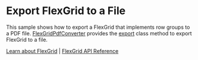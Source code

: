 Export FlexGrid to a File
=========================

This sample shows how to export a FlexGrid that implements row groups to a PDF file. [FlexGridPdfConverter](https://www.grapecity.com/wijmo/api/classes/wijmo_grid_pdf.flexgridpdfconverter.html) provides the [export](https://www.grapecity.com/wijmo/api/classes/wijmo_grid_pdf.flexgridpdfconverter.html#export) class method to export FlexGrid to a file.

[Learn about FlexGrid](https://www.grapecity.com/wijmo/flexgrid-javascript-data-grid) | [FlexGrid API Reference](https://www.grapecity.com/wijmo/api/classes/wijmo_grid.flexgrid.html)